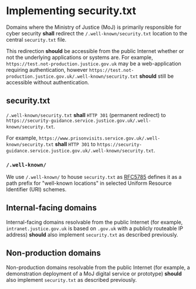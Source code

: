 # Implementing security.txt

Domains where the Ministry of Justice \(MoJ\) is primarily responsible for cyber security **shall** redirect the `/.well-known/security.txt` location to the central `security.txt` file.

This redirection **should** be accessible from the public Internet whether or not the underlying applications or systems are. For example, `https://test.not-production.justice.gov.uk` may be a web-application requiring authentication, however `https://test.not-production.justice.gov.uk/.well-known/security.txt` **should** still be accessible without authentication.

## security.txt

`/.well-known/security.txt` **shall** `HTTP 301` \(permanent redirect\) to `https://security-guidance.service.justice.gov.uk/.well-known/security.txt`.

For example, `https://www.prisonvisits.service.gov.uk/.well-known/security.txt` **shall** `HTTP 301` to `https://security-guidance.service.justice.gov.uk/.well-known/security.txt`.

### `/.well-known/`

We use `/.well-known/` to house `security.txt` as [RFC5785](https://tools.ietf.org/html/rfc5785) defines it as a path prefix for "well-known locations" in selected Uniform Resource Identifier \(URI\) schemes.

## Internal-facing domains

Internal-facing domains resolvable from the public Internet \(for example, `intranet.justice.gov.uk` is based on `.gov.uk` with a publicly routeable IP address\) **should** also implement `security.txt` as described previously.

## Non-production domains

Non-production domains resolvable from the public Internet \(for example, a demonstration deployment of a MoJ digital service or prototype\) **should** also implement `security.txt` as described previously.


